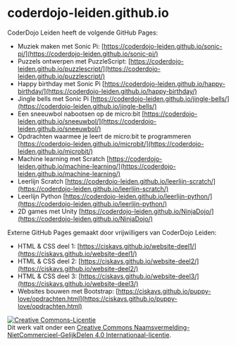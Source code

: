 # coderdojo-leiden.github.io
CoderDojo Leiden heeft de volgende GitHub Pages:
- Muziek maken met Sonic Pi: [https://coderdojo-leiden.github.io/sonic-pi/](https://coderdojo-leiden.github.io/sonic-pi/)
- Puzzels ontwerpen met PuzzleScript: [https://coderdojo-leiden.github.io/puzzlescript/](https://coderdojo-leiden.github.io/puzzlescript/)
- Happy birthday met Sonic Pi [https://coderdojo-leiden.github.io/happy-birthday/](https://coderdojo-leiden.github.io/happy-birthday/)
- Jingle bells met Sonic Pi [https://coderdojo-leiden.github.io/jingle-bells/](https://coderdojo-leiden.github.io/jingle-bells/)
- Een sneeuwbol nabootsen op de micro:bit [https://coderdojo-leiden.github.io/sneeuwbol/](https://coderdojo-leiden.github.io/sneeuwbol/)
- Opdrachten waarmee je leert de micro:bit te programmeren [https://coderdojo-leiden.github.io/microbit/](https://coderdojo-leiden.github.io/microbit/)
- Machine learning met Scratch [https://coderdojo-leiden.github.io/machine-learning/](https://coderdojo-leiden.github.io/machine-learning/)
- Leerlijn Scratch [https://coderdojo-leiden.github.io/leerlijn-scratch/](https://coderdojo-leiden.github.io/leerlijn-scratch/)
- Leerlijn Python [https://coderdojo-leiden.github.io/leerlijn-python/](https://coderdojo-leiden.github.io/leerlijn-python/)
- 2D games met Unity [https://coderdojo-leiden.github.io/NinjaDojo/](https://coderdojo-leiden.github.io/NinjaDojo/)

Externe GitHub Pages gemaakt door vrijwilligers van CoderDojo Leiden:
- HTML & CSS deel 1: [https://ciskavs.github.io/website-deel1/](https://ciskavs.github.io/website-deel1/)
- HTML & CSS deel 2: [https://ciskavs.github.io/website-deel2/](https://ciskavs.github.io/website-deel2/)
- HTML & CSS deel 3: [https://ciskavs.github.io/website-deel3/](https://ciskavs.github.io/website-deel3/)
- Websites bouwen met Bootstrap: [https://ciskavs.github.io/puppy-love/opdrachten.html](https://ciskavs.github.io/puppy-love/opdrachten.html)

<a rel="license" href="http://creativecommons.org/licenses/by-nc-sa/4.0/"><img alt="Creative Commons-Licentie" style="border-width:0" src="https://i.creativecommons.org/l/by-nc-sa/4.0/88x31.png" /></a><br />Dit werk valt onder een <a rel="license" href="http://creativecommons.org/licenses/by-nc-sa/4.0/deed.nl">Creative Commons Naamsvermelding-NietCommercieel-GelijkDelen 4.0 Internationaal-licentie</a>.
